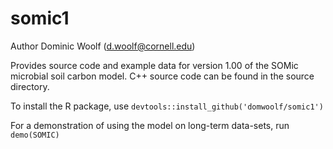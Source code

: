 # somic1

Author Dominic Woolf (d.woolf@cornell.edu)

Provides source code and example data for version 1.00 of the SOMic microbial soil carbon model. C++ source code can be found in the source directory.

To install the R package, use `devtools::install_github('domwoolf/somic1')`

For a demonstration of using the model on long-term data-sets, run `demo(SOMIC)`

